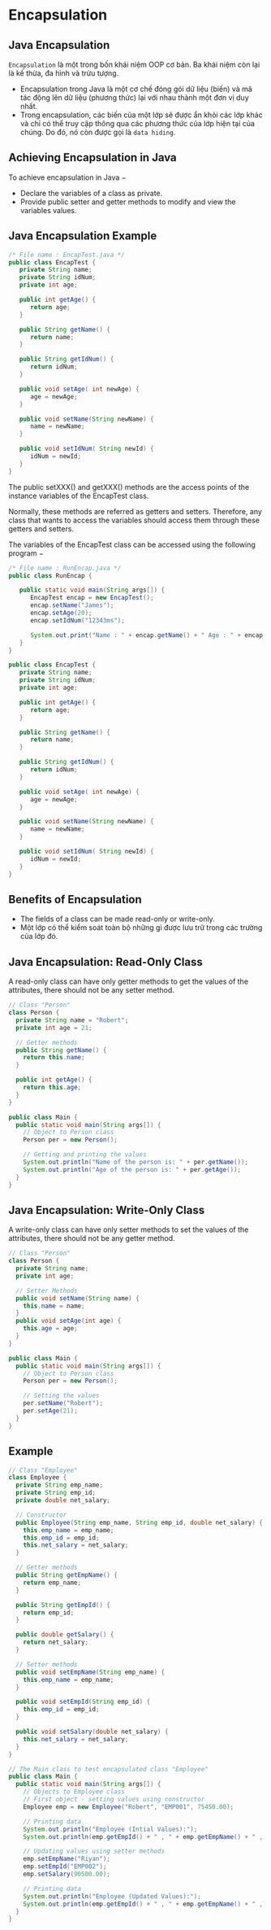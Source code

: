 # Encapsulation

## Java Encapsulation 

`Encapsulation` là một trong bốn khái niệm OOP cơ bản. Ba khái niệm còn lại là kế thừa, đa hình và trừu tượng. 

- Encapsulation trong Java là một cơ chế đóng gói dữ liệu (biến) và mã tác động lên dữ liệu (phương thức) lại với nhau thành một đơn vị duy nhất. 
- Trong encapsulation, các biến của một lớp sẽ được ẩn khỏi các lớp khác và chỉ có thể truy cập thông qua các phương thức của lớp hiện tại của chúng. Do đó, nó còn được gọi là `data hiding`.

## Achieving Encapsulation in Java

To achieve encapsulation in Java −

- Declare the variables of a class as private.
- Provide public setter and getter methods to modify and view the variables values.

## Java Encapsulation Example

```java
/* File name : EncapTest.java */
public class EncapTest {
   private String name;
   private String idNum;
   private int age;

   public int getAge() {
      return age;
   }

   public String getName() {
      return name;
   }

   public String getIdNum() {
      return idNum;
   }

   public void setAge( int newAge) {
      age = newAge;
   }

   public void setName(String newName) {
      name = newName;
   }

   public void setIdNum( String newId) {
      idNum = newId;
   }
}
```

The public setXXX() and getXXX() methods are the access points of the instance variables of the EncapTest class.

Normally, these methods are referred as getters and setters. Therefore, any class that wants to access the variables should access them through these getters and setters.

The variables of the EncapTest class can be accessed using the following program −


```java
/* File name : RunEncap.java */
public class RunEncap {

   public static void main(String args[]) {
      EncapTest encap = new EncapTest();
      encap.setName("James");
      encap.setAge(20);
      encap.setIdNum("12343ms");

      System.out.print("Name : " + encap.getName() + " Age : " + encap.getAge());
   }
}

public class EncapTest {
   private String name;
   private String idNum;
   private int age;

   public int getAge() {
      return age;
   }

   public String getName() {
      return name;
   }

   public String getIdNum() {
      return idNum;
   }

   public void setAge( int newAge) {
      age = newAge;
   }

   public void setName(String newName) {
      name = newName;
   }

   public void setIdNum( String newId) {
      idNum = newId;
   }
}
```

## Benefits of Encapsulation

- The fields of a class can be made read-only or write-only.
- Một lớp có thể kiểm soát toàn bộ những gì được lưu trữ trong các trường của lớp đó.

## Java Encapsulation: Read-Only Class

A read-only class can have only getter methods to get the values of the attributes, there should not be any setter method.

```java
// Class "Person"
class Person {
  private String name = "Robert";
  private int age = 21;

  // Getter methods
  public String getName() {
    return this.name;
  }

  public int getAge() {
    return this.age;
  }
}

public class Main {
  public static void main(String args[]) {
    // Object to Person class
    Person per = new Person();

    // Getting and printing the values
    System.out.println("Name of the person is: " + per.getName());
    System.out.println("Age of the person is: " + per.getAge());
  }
}
```

## Java Encapsulation: Write-Only Class

A write-only class can have only setter methods to set the values of the attributes, there should not be any getter method.

```java
// Class "Person"
class Person {
  private String name;
  private int age;

  // Setter Methods
  public void setName(String name) {
    this.name = name;
  }
  public void setAge(int age) {
    this.age = age;
  }
}

public class Main {
  public static void main(String args[]) {
    // Object to Person class
    Person per = new Person();

    // Setting the values
    per.setName("Robert");
    per.setAge(21);
  }
}
```

## Example

```java
// Class "Employee"
class Employee {
  private String emp_name;
  private String emp_id;
  private double net_salary;

  // Constructor
  public Employee(String emp_name, String emp_id, double net_salary) {
    this.emp_name = emp_name;
    this.emp_id = emp_id;
    this.net_salary = net_salary;
  }

  // Getter methods
  public String getEmpName() {
    return emp_name;
  }

  public String getEmpId() {
    return emp_id;
  }

  public double getSalary() {
    return net_salary;
  }

  // Setter methods
  public void setEmpName(String emp_name) {
    this.emp_name = emp_name;
  }

  public void setEmpId(String emp_id) {
    this.emp_id = emp_id;
  }

  public void setSalary(double net_salary) {
    this.net_salary = net_salary;
  }
}

// The Main class to test encapsulated class "Employee"
public class Main {
  public static void main(String args[]) {
    // Objects to Employee class
    // First object - setting values using constructor
    Employee emp = new Employee("Robert", "EMP001", 75450.00);

    // Printing data
    System.out.println("Employee (Intial Values):");
    System.out.println(emp.getEmpId() + " , " + emp.getEmpName() + " , " + emp.getSalary());

    // Updating values using setter methods
    emp.setEmpName("Riyan");
    emp.setEmpId("EMP002");
    emp.setSalary(90500.00);

    // Printing data
    System.out.println("Employee (Updated Values):");
    System.out.println(emp.getEmpId() + " , " + emp.getEmpName() + " , " + emp.getSalary());
  }
}
```